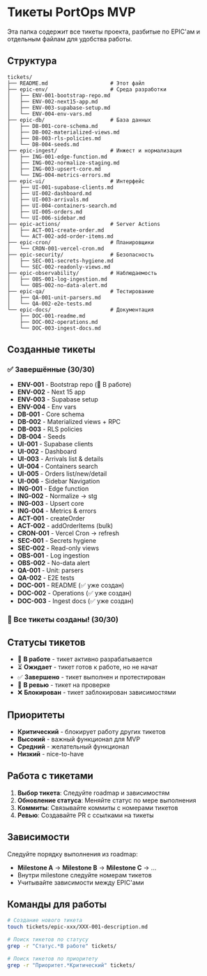 # Тикеты PortOps MVP

Эта папка содержит все тикеты проекта, разбитые по EPIC'ам и отдельным файлам для удобства работы.

## Структура

```
tickets/
├── README.md                    # Этот файл
├── epic-env/                    # Среда разработки
│   ├── ENV-001-bootstrap-repo.md
│   ├── ENV-002-next15-app.md
│   ├── ENV-003-supabase-setup.md
│   └── ENV-004-env-vars.md
├── epic-db/                     # База данных
│   ├── DB-001-core-schema.md
│   ├── DB-002-materialized-views.md
│   ├── DB-003-rls-policies.md
│   └── DB-004-seeds.md
├── epic-ingest/                 # Инжест и нормализация
│   ├── ING-001-edge-function.md
│   ├── ING-002-normalize-staging.md
│   ├── ING-003-upsert-core.md
│   └── ING-004-metrics-errors.md
├── epic-ui/                     # Интерфейс
│   ├── UI-001-supabase-clients.md
│   ├── UI-002-dashboard.md
│   ├── UI-003-arrivals.md
│   ├── UI-004-containers-search.md
│   ├── UI-005-orders.md
│   └── UI-006-sidebar.md
├── epic-actions/                # Server Actions
│   ├── ACT-001-create-order.md
│   └── ACT-002-add-order-items.md
├── epic-cron/                   # Планировщики
│   └── CRON-001-vercel-cron.md
├── epic-security/               # Безопасность
│   ├── SEC-001-secrets-hygiene.md
│   └── SEC-002-readonly-views.md
├── epic-observability/          # Наблюдаемость
│   ├── OBS-001-log-ingestion.md
│   └── OBS-002-no-data-alert.md
├── epic-qa/                     # Тестирование
│   ├── QA-001-unit-parsers.md
│   └── QA-002-e2e-tests.md
└── epic-docs/                   # Документация
    ├── DOC-001-readme.md
    ├── DOC-002-operations.md
    └── DOC-003-ingest-docs.md
```

## Созданные тикеты

### ✅ Завершённые (30/30)
- **ENV-001** - Bootstrap repo (🚧 В работе)
- **ENV-002** - Next 15 app
- **ENV-003** - Supabase setup
- **ENV-004** - Env vars
- **DB-001** - Core schema
- **DB-002** - Materialized views + RPC
- **DB-003** - RLS policies
- **DB-004** - Seeds
- **UI-001** - Supabase clients
- **UI-002** - Dashboard
- **UI-003** - Arrivals list & details
- **UI-004** - Containers search
- **UI-005** - Orders list/new/detail
- **UI-006** - Sidebar Navigation
- **ING-001** - Edge function
- **ING-002** - Normalize → stg
- **ING-003** - Upsert core
- **ING-004** - Metrics & errors
- **ACT-001** - createOrder
- **ACT-002** - addOrderItems (bulk)
- **CRON-001** - Vercel Cron → refresh
- **SEC-001** - Secrets hygiene
- **SEC-002** - Read-only views
- **OBS-001** - Log ingestion
- **OBS-002** - No-data alert
- **QA-001** - Unit: parsers
- **QA-002** - E2E tests
- **DOC-001** - README (✅ уже создан)
- **DOC-002** - Operations (✅ уже создан)
- **DOC-003** - Ingest docs (✅ уже создан)

### 🎉 Все тикеты созданы! (30/30)

## Статусы тикетов

- 🚧 **В работе** - тикет активно разрабатывается
- ⏳ **Ожидает** - тикет готов к работе, но не начат
- ✅ **Завершено** - тикет выполнен и протестирован
- 🔄 **В ревью** - тикет на проверке
- ❌ **Блокирован** - тикет заблокирован зависимостями

## Приоритеты

- **Критический** - блокирует работу других тикетов
- **Высокий** - важный функционал для MVP
- **Средний** - желательный функционал
- **Низкий** - nice-to-have

## Работа с тикетами

1. **Выбор тикета**: Следуйте roadmap и зависимостям
2. **Обновление статуса**: Меняйте статус по мере выполнения
3. **Коммиты**: Связывайте коммиты с номерами тикетов
4. **Ревью**: Создавайте PR с ссылками на тикеты

## Зависимости

Следуйте порядку выполнения из roadmap:
- **Milestone A** → **Milestone B** → **Milestone C** → ...
- Внутри milestone следуйте номерам тикетов
- Учитывайте зависимости между EPIC'ами

## Команды для работы

```bash
# Создание нового тикета
touch tickets/epic-xxx/XXX-001-description.md

# Поиск тикетов по статусу
grep -r "Статус.*В работе" tickets/

# Поиск тикетов по приоритету
grep -r "Приоритет.*Критический" tickets/
```
